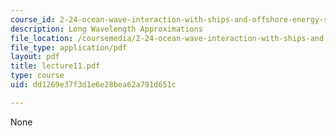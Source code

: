 ```yaml
---
course_id: 2-24-ocean-wave-interaction-with-ships-and-offshore-energy-systems-13-022-spring-2002
description: Long Wavelength Approximations
file_location: /coursemedia/2-24-ocean-wave-interaction-with-ships-and-offshore-energy-systems-13-022-spring-2002/dd1269e37f3d1e6e28bea62a791d651c_lecture11.pdf
file_type: application/pdf
layout: pdf
title: lecture11.pdf
type: course
uid: dd1269e37f3d1e6e28bea62a791d651c

---
```

None